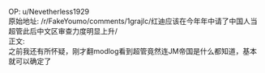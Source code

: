 
OP: u/Nevetherless1929  
原始地址: /r/FakeYoumo/comments/1grajlc/红迪应该在今年年中请了中国人当超管此后中文区审查力度明显上升/  
正文:  
之前我还有所怀疑，刚才翻modlog看到超管竟然连JM帝国是什么都知道，基本就可以确定了
